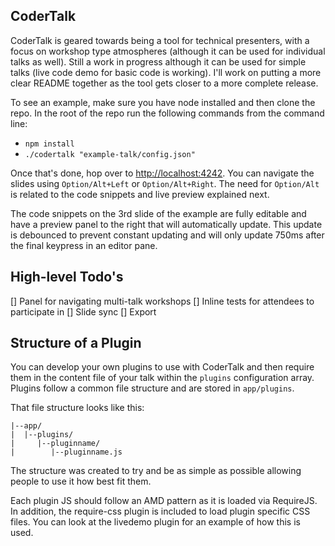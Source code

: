 CoderTalk
---

CoderTalk is geared towards being a tool for technical presenters, with a focus on workshop type atmospheres (although it can be used for individual talks as well). Still a work in progress although it can be used for simple talks (live code demo for basic code is working). I'll work on putting a more clear README together as the tool gets closer to a more complete release.

To see an example, make sure you have node installed and then clone the repo. In the root of the repo run the following commands from the command line:

  * `npm install`
  * `./codertalk "example-talk/config.json"`

Once that's done, hop over to [http://localhost:4242](http://localhost:4242). You can navigate the slides using `Option/Alt+Left` or `Option/Alt+Right`. The need for `Option/Alt` is related to the code snippets and live preview explained next.

The code snippets on the 3rd slide of the example are fully editable and have a preview panel to the right that will automatically update. This update is debounced to prevent constant updating and will only update 750ms after the final keypress in an editor pane.

## High-level Todo's

[] Panel for navigating multi-talk workshops
[] Inline tests for attendees to participate in
[] Slide sync
[] Export

## Structure of a Plugin

You can develop your own plugins to use with CoderTalk and then require them in the content file of your talk within the `plugins` configuration array. Plugins follow a common file structure and are stored in `app/plugins`.

That file structure looks like this:

```text
|--app/
|  |--plugins/
|     |--pluginname/
|        |--pluginname.js
```

The structure was created to try and be as simple as possible allowing people to use it how best fit them.

Each plugin JS should follow an AMD pattern as it is loaded via RequireJS. In addition, the require-css plugin is included to load plugin specific CSS files. You can look at the livedemo plugin for an example of how this is used.